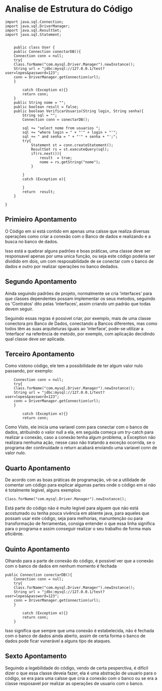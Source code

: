 # Analise de Estrutura do Código


    import java.sql.Connection;
    import java.sql.DriverManager;
    import java.sql.ResultSet;
    import java.sql.Statement;


        public class User {
        public Connection conectarDB(){
        Connection conn = null;
        try{
        Class.forName("com.mysql.Driver.Manager").newInstance();
        String url = "jdbc:mysql://127.0.0.1/test?user=lopes&password=123";
        conn = DriverManager.getConnection(url);
        }
    
            catch (Exception e){}
            return conn;
        }
        public String nome = "";
        public boolean result = false;
        public boolean VerificarUsuario(String login, String senha){
            String sql = "";
            Connection conn = conectarDB();
    
            sql += "select nome from usuarios ";
            sql += "where login = " + "'" + login + "'";
            sql += " and senha = " + "'" + senha + "';";
            try{
                Statement st = conn.createStatement();
                ResultSet rs = st.executeQuery(sql);
                if(rs.next()){
                    result  = true;
                    nome = rs.getString("nome");
                }
    
            }
            catch (Exception e){
    
            }
            return  result;
        }
    
    }     

## Primieiro Apontamento

<p>
    O Código em si está contido em apenas uma calsse que realiza
    diversas operações como criar a conexão com o Banco de dados
    e realizando e a busca no banco de dados.
</p>
<p>
    Isso está a quebrar alguns padrões e boas práticas, uma classe
    deve ser responsavel apenas por uma unica função, ou seja 
    este código poderia ser dividido em dois, um com resposabilidade
    de se conectar com o banco de dados e outro por realizar operações no banco dedados.
</p>

## Segundo Apontamento
<p>
    Ainda seguindo padrões de projeto, normalmente se cria ‘interfaces’ para que
    classes dependentes possam implementar os seus metodos, seguindo os 'Contratos'
    dito pelas ‘interfaces’, assim criando um padrão que todas devem seguir.
</p>
<p>
    Seguindo essas regras é possivel criar, por exemplo, mais de uma classe
    conectora pro Banco de Dados, conectando a Bancos diferentes, mas como todos têm as suas arquiteturas iguais
    ao ‘interface’, pode-se utilizar a ‘interface’ na referência de metodo, por exemplo, com aplicação decidindo 
    qual classe deve ser aplicada.
</p>

## Terceiro Apontamento 
<p>
    Como vistono código, ele tem a possibilidade de ter algum
    valor nulo passando, por exemplo:
</p>

        Connection conn = null;
        try{
        Class.forName("com.mysql.Driver.Manager").newInstance();
        String url = "jdbc:mysql://127.0.0.1/test?user=lopes&password=123";
        conn = DriverManager.getConnection(url);
        }
    
            catch (Exception e){}
            return conn;

<p>
    Como Visto, ele inicia uma variavel conn para conectar com o banco de dados,
    atribuindo o valor null a ela, em seguida começa um try-catch para realizar a conexão,
    caso a conexão tenha algum problema, a Exception não realizara nenhuma ação, nesse caso
    não tratando a exceção ocorrida, se o programa der continuidade o return acabará enviando 
    uma variavel conn de valor nulo.
</p>

## Quarto Apontamento
<p>
    De acordo com as boas práticas de programação, vê-se a utilidade de comentar 
    um código para explicar algumas partes onde o código em si não é totalmente 
    legivel, alguns exemplos:
</p>

    Class.forName("com.mysql.Driver.Manager").newInstance();

<p>
    Está parte do código não é muito legivel para alguem que não 
    está acostumado ou tenha pouca vivência em abiente java, para 
    aqueles que possam usar este código, seja para melhorias, manuntenção 
    ou para transformação de ferramentas, consiga entender o que essa linha 
    significa para o programa e assim conseguir realizar o seu trabalho de forma
    mais eficiênte.
</p>

## Quinto Apontamento
<p>
    Olhando para a parte de conexão do código, é possivel ver que a conexão 
    com o banco de dados em nenhum momento é fechada
</p>

    public Connection conectarDB(){
        Connection conn = null;
        try{
        Class.forName("com.mysql.Driver.Manager").newInstance();
        String url = "jdbc:mysql://127.0.0.1/test?user=lopes&password=123";
        conn = DriverManager.getConnection(url);
        }
    
            catch (Exception e){}
            return conn;
        }

<p>
    Isso significa que sempre que uma conexão é estabelecida,
    não é fechada com o banco de dados ainda aberto, assim de certa forma  
    o banco de dados pode ficar vunerável a alguns tipo de ataques.
</p>

## Sexto Apontamento
<p>
    Seguindo a legebilidade do código, vendo de certa pesperctiva, 
    é dificil dizer o que essa classe deveia fazer, ela é uma abstração
    de usuario para o código, se era para uma calsse que cria a conexão com o banco
    ou se era a classe resposavel por realizar as operações de usuario com o banco.
</p>




